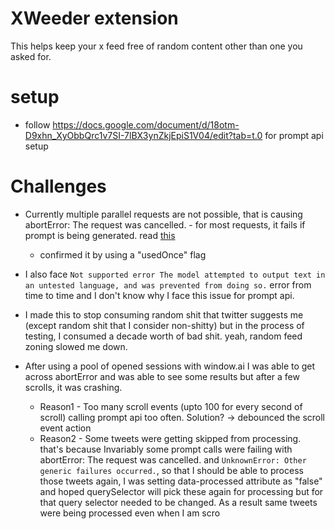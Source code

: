 # XWeeder extension

This helps keep your x feed free of random content other than one you asked for. 

# setup
- follow https://docs.google.com/document/d/18otm-D9xhn_XyObbQrc1v7SI-7lBX3ynZkjEpiS1V04/edit?tab=t.0 for prompt api setup

# Challenges
- Currently multiple parallel requests are not possible, that is causing abortError: The request was cancelled. - for most requests, it fails if prompt is being generated. read [this](https://github.com/explainers-by-googlers/prompt-api/issues/59)
    - confirmed it by using a "usedOnce" flag

- I also face `Not supported error The model attempted to output text in an untested language, and was prevented from doing so.` error from time to time and I don't know why I face this issue for prompt api. 

- I made this to stop consuming random shit that twitter suggests me (except random shit that I consider non-shitty) but in the process of testing, I consumed a decade worth of bad shit. yeah, random feed zoning slowed me down. 

- After using a pool of opened sessions with window.ai I was able to get across abortError and was able to see some results but after a few scrolls, it was crashing. 
    - Reason1 - Too many scroll events (upto 100 for every second of scroll) calling prompt api too often. Solution? -> debounced the scroll event action
    - Reason2 - Some tweets were getting skipped from processing. that's because Invariably some prompt calls were failing with abortError: The request was cancelled. and `UnknownError: Other generic failures occurred.`, so that I should be able to process those tweets again, I was setting data-processed attribute as "false" and hoped querySelector will pick these again for processing but for that query selector needed to be changed. As a result same tweets were being processed even when I am scro


